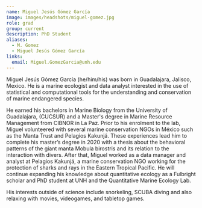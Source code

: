 ```yaml
---
name: Miguel Jesús Gómez García 
image: images/headshots/miguel-gomez.jpg
role: grad
group: current
description: PhD Student
aliases:
  - M. Gomez
  - Miguel Jesús Gómez García 
links:
  email: Miguel.GomezGarcia@unh.edu
---
```


Miguel Jesús Gómez García (he/him/his) was born in Guadalajara, Jalisco, Mexico. He is a marine ecologist and data analyst interested in the use of statistical and computational tools for the understanding and conservation of marine endangered species. 

He earned his bachelors in Marine Biology from the University of Guadalajara, (CUCSUR) and a Master's degree in Marine Resource Management from CIBNOR in La Paz. Prior to his enrolment to the lab, Miguel volunteered with several marine conservation NGOs in México such as the Manta Trust and Pelagios Kakunjá. These experiences lead him to complete his master’s degree in 2020 with a thesis about the behavioral patterns of the giant manta Mobula birostris and its relation to the interaction with divers. After that, Miguel worked as a data manager and analyst at Pelagios Kakunjá, a marine conservation NGO working for the protection of sharks and rays in the Eastern Tropical Pacific. He will continue expanding his knowledge about quantitative ecology as a Fulbright scholar and PhD student at UNH and the Quantitative Marine Ecology Lab. 

His interests outside of science include snorkeling, SCUBA diving and also relaxing with movies, videogames, and tabletop games. 

